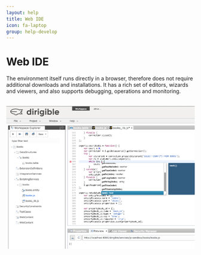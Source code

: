 ```yaml
---
layout: help
title: Web IDE
icon: fa-laptop
group: help-develop
---
```


Web IDE
===

The environment itself runs directly in a browser, therefore does not require additional downloads and installations. It has a rich set of editors, wizards and viewers, and also supports debugging, operations and monitoring.


<br>
	<img class="img-responsive" src="/help/images/develop/web_ide.png"/>
<br>